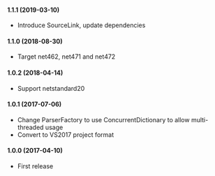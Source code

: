 #### 1.1.1 (2019-03-10)
* Introduce SourceLink, update dependencies

#### 1.1.0 (2018-08-30)
* Target net462, net471 and net472

#### 1.0.2 (2018-04-14)
* Support netstandard20

#### 1.0.1 (2017-07-06)
* Change ParserFactory to use ConcurrentDictionary to allow multi-threaded usage
* Convert to VS2017 project format

#### 1.0.0 (2017-04-10)
* First release